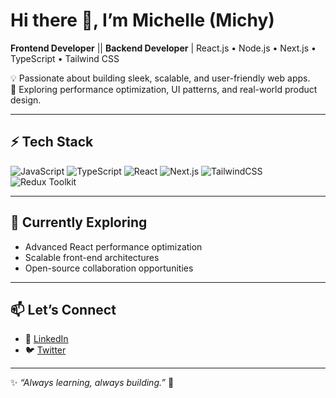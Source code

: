 # Hi there 👋, I’m Michelle (Michy)

**Frontend Developer** || **Backend Developer** | React.js • Node.js • Next.js • TypeScript • Tailwind CSS  

💡 Passionate about building sleek, scalable, and user-friendly web apps.  
🚀 Exploring performance optimization, UI patterns, and real-world product design.  

---

## ⚡ Tech Stack
![JavaScript](https://img.shields.io/badge/JavaScript-ES6+-yellow?logo=javascript)
![TypeScript](https://img.shields.io/badge/TypeScript-3178C6?logo=typescript&logoColor=white)
![React](https://img.shields.io/badge/React-61DAFB?logo=react&logoColor=20232a)
![Next.js](https://img.shields.io/badge/Next.js-000000?logo=next.js)
![TailwindCSS](https://img.shields.io/badge/Tailwind_CSS-38B2AC?logo=tailwind-css&logoColor=white)
![Redux Toolkit](https://img.shields.io/badge/Redux_Toolkit-764ABC?logo=redux)

---

## 🌱 Currently Exploring
- Advanced React performance optimization  
- Scalable front-end architectures  
- Open-source collaboration opportunities  

---

## 📫 Let’s Connect
- 💼 [LinkedIn](https://www.linkedin.com/in/michelle-utomi/)  
- 🐦 [Twitter](https://x.com/am_michelle)
  
---
    
✨ *“Always learning, always building.”* 🚀
